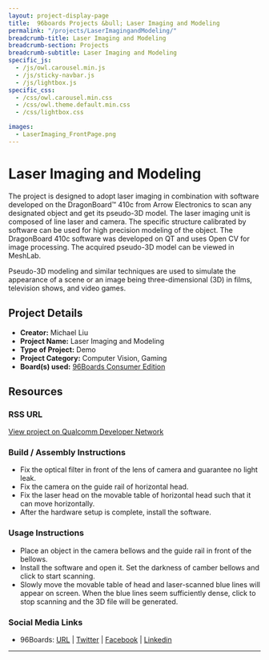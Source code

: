 ```yaml
---
layout: project-display-page
title:  96boards Projects &bull; Laser Imaging and Modeling
permalink: "/projects/LaserImagingandModeling/"
breadcrumb-title: Laser Imaging and Modeling
breadcrumb-section: Projects
breadcrumb-subtitle: Laser Imaging and Modeling
specific_js:
  - /js/owl.carousel.min.js
  - /js/sticky-navbar.js
  - /js/lightbox.js
specific_css:
  - /css/owl.carousel.min.css
  - /css/owl.theme.default.min.css
  - /css/lightbox.css

images:
  - LaserImaging_FrontPage.png
---
```

# Laser Imaging and Modeling

The project is designed to adopt laser imaging in combination with software developed on the DragonBoard™ 410c from Arrow Electronics to scan any designated object and get its pseudo-3D model. The laser imaging unit is composed of line laser and camera. The specific structure calibrated by software can be used for high precision modeling of the object. The DragonBoard 410c software was developed on QT and uses Open CV for image processing. The acquired pseudo-3D model can be viewed in MeshLab.

Pseudo-3D modeling and similar techniques are used to simulate the appearance of a scene or an image being three-dimensional (3D) in films, television shows, and video games.

## Project Details

- **Creator:** Michael Liu
- **Project Name:** Laser Imaging and Modeling
- **Type of Project:** Demo
- **Project Category:** Computer Vision, Gaming
- **Board(s) used:** [96Boards Consumer Edition](https://www.96boards.org/products/ce/)

## Resources

### RSS URL

[View project on Qualcomm Developer Network](https://developer.qualcomm.com/project/laser-imaging-and-modeling)

### Build / Assembly Instructions

- Fix the optical filter in front of the lens of camera and guarantee no light leak.
- Fix the camera on the guide rail of horizontal head.
- Fix the laser head on the movable table of horizontal head such that it can move horizontally.
- After the hardware setup is complete, install the software.

### Usage Instructions

- Place an object in the camera bellows and the guide rail in front of the bellows.
- Install the software and open it. Set the darkness of camber bellows and click to start scanning.
- Slowly move the movable table of head and laser-scanned blue lines will appear on screen. When the blue lines seem sufficiently dense, click to stop scanning
and the 3D file will be generated.

### Social Media Links

- 96Boards: [URL](http://www.96boards.org/) &#124; [Twitter](https://twitter.com/96boards) &#124; [Facebook](https://www.facebook.com/96Boards) &#124; [Linkedin](https://www.linkedin.com/showcase/6637095/)


***
